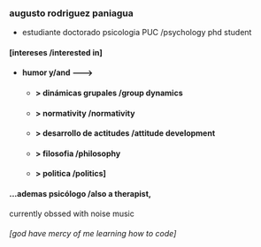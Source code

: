 
### augusto rodriguez paniagua
- estudiante doctorado psicologia PUC /psychology phd student

#### [intereses /interested in]
- #### humor y/and --->
   - ####  > dinámicas grupales /group dynamics
   - ####  > normativity /normativity
   - ####  > desarrollo de actitudes /attitude development
   - ####  > filosofia /philosophy
   - #### > politica /politics]

#### ...ademas psicólogo /also a therapist,
   currently obssed with noise music


 ###### [god have mercy of me learning how to code]

<!--
**augusto-rp/augusto-rp** is a ✨ _special_ ✨ repository because its `README.md` (this file) appears on your GitHub profile.

Here are some ideas to get you started:

- 🔭 I’m currently working on ...
- 🌱 I’m currently learning ...
- 👯 I’m looking to collaborate on ...
- 🤔 I’m looking for help with ...
- 💬 Ask me about ...
- 📫 How to reach me: ...
- 😄 Pronouns: ...
- ⚡ Fun fact: ...
-->
